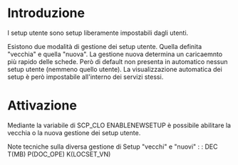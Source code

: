 # Introduzione
I setup utente sono setup liberamente impostabili dagli utenti.

Esistono due modalità di gestione dei setup utente.
Quella definita "vecchia" e quella "nuova".
La gestione nuova determina un caricaemnto più rapido delle schede. Però di default non presenta
in automatico nessun setup utente (nemmeno quello utente).
La visualizzazione automatica dei setup è però impostabile all'interno dei servizi stessi.
# Attivazione
Mediante la variabile di SCP_CLO ENABLENEWSETUP è possibile abilitare la vecchia o la nuova gestione
dei setup utente.

Note tecniche sulla diversa gestione di Setup "vecchi" e "nuovi"
 :  : DEC T(MB) P(DOC_OPE) K(LOCSET_VN)
